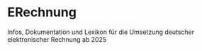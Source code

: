 # ERechnung
Infos, Dokumentation und Lexikon für die Umsetzung deutscher elektronischer Rechnung ab 2025
